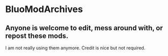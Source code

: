 # BluoModArchives

## Anyone is welcome to edit, mess around with, or repost these mods. 
I am not really using them anymore. Credit is nice but not required.
